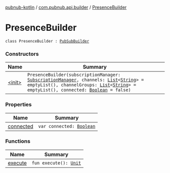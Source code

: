 [pubnub-kotlin](../../index.md) / [com.pubnub.api.builder](../index.md) / [PresenceBuilder](./index.md)

# PresenceBuilder

`class PresenceBuilder : `[`PubSubBuilder`](../-pub-sub-builder/index.md)

### Constructors

| Name | Summary |
|---|---|
| [&lt;init&gt;](-init-.md) | `PresenceBuilder(subscriptionManager: `[`SubscriptionManager`](../../com.pubnub.api.managers/-subscription-manager/index.md)`, channels: `[`List`](https://kotlinlang.org/api/latest/jvm/stdlib/kotlin.collections/-list/index.html)`<`[`String`](https://kotlinlang.org/api/latest/jvm/stdlib/kotlin/-string/index.html)`> = emptyList(), channelGroups: `[`List`](https://kotlinlang.org/api/latest/jvm/stdlib/kotlin.collections/-list/index.html)`<`[`String`](https://kotlinlang.org/api/latest/jvm/stdlib/kotlin/-string/index.html)`> = emptyList(), connected: `[`Boolean`](https://kotlinlang.org/api/latest/jvm/stdlib/kotlin/-boolean/index.html)` = false)` |

### Properties

| Name | Summary |
|---|---|
| [connected](connected.md) | `var connected: `[`Boolean`](https://kotlinlang.org/api/latest/jvm/stdlib/kotlin/-boolean/index.html) |

### Functions

| Name | Summary |
|---|---|
| [execute](execute.md) | `fun execute(): `[`Unit`](https://kotlinlang.org/api/latest/jvm/stdlib/kotlin/-unit/index.html) |
